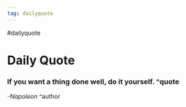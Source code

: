```yaml
---
tag: dailyquote
---
```


#dailyquote

# Daily Quote

### If you want a thing done well, do it yourself. ^quote
*-Napoleon* ^author
